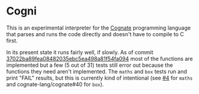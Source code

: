 # Cogni

This is an experimental interpreter for the [Cognate](https://github.com/cognate-lang/cognate) programming language that parses and runs the code directly and doesn't have to compile to C first.

In its present state it runs fairly well, if slowly. As of commit [37022ba89fea08482035ebc5ea498a81f54fa094](https://github.com/dragoncoder047/cogni/commit/37022ba89fea08482035ebc5ea498a81f54fa094) most of the functions are implemented but a few (5 out of 31) tests still error out because the functions they need aren't implemented. The `maths` and `box` tests run and print "FAIL" results, but this is currently kind of intentional (see [#4](https://github.com/dragoncoder047/cogni/issues/4) for `maths` and cognate-lang/cognate#40 for `box`).
